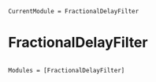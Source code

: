 ```@meta
CurrentModule = FractionalDelayFilter
```

# FractionalDelayFilter

```@index
```

```@autodocs
Modules = [FractionalDelayFilter]
```
